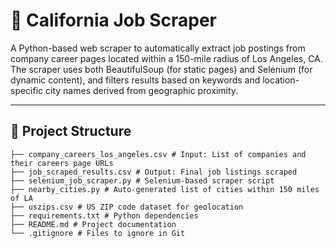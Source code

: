 # 💼 California Job Scraper

A Python-based web scraper to automatically extract job postings from company career pages located within a 150-mile radius of Los Angeles, CA. The scraper uses both BeautifulSoup (for static pages) and Selenium (for dynamic content), and filters results based on keywords and location-specific city names derived from geographic proximity.

---

## 📂 Project Structure
```
├── company_careers_los_angeles.csv # Input: List of companies and their careers page URLs
├── job_scraped_results.csv # Output: Final job listings scraped
├── selenium_job_scraper.py # Selenium-based scraper script
├── nearby_cities.py # Auto-generated list of cities within 150 miles of LA
├── uszips.csv # US ZIP code dataset for geolocation
├── requirements.txt # Python dependencies
├── README.md # Project documentation
└── .gitignore # Files to ignore in Git
```
